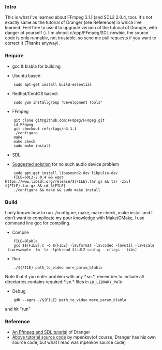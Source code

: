 ### Intro

This is what I've learned about FFmpeg 3.1.1 (and SDL2 2.0.4, too). It's not exactly same as the tutorial of Dranger (see Reference) in which I've learned. Feel free to use it to upgrade version of the tutorial of Dranger, with danger of yourself :). I'm almost c/cpp/FFmpeg/SDL newbie, the source code is only runnable, not trustable, so send me pull requests if you want to correct it (Thanks anyway).

### Require

* gcc & blabla for building

 * Ubuntu based: 
```
    sudo apt-get install build-essential
```

 * Redhat/CentOS based:
```
    sudo yum installgroup "Development Tools"
```

* FFmpeg
```
    git clone git@github.com:FFmpeg/FFmpeg.git
    cd FFmpeg
    git checkout refs/tags/n3.1.1
    ./configure
    make
    make check
    sudo make install
```

* SDL

 * [Suggested solution](http://forums.libsdl.org/viewtopic.php?p=30415#30415) for no such audio device problem
```
    sudo apt-get install libasound2-dev libpulse-dev
    FILE=SDL2-2.0.4 && wget https://www.libsdl.org/release/${FILE}.tar.gz && tar -zxvf ${FILE}.tar.gz && cd ${FILE}
    ./configure && make && sudo make install
```

### Build

I only known how to run ./configure, make, make check, make install and I don't want to complicate my pour knowledge with Make/CMake, I use command line gcc for compiling.


* Compile
```
    FILE=Blabla
    gcc $${FILE}.c -o ${FILE} -lavformat -lavcodec -lavutil -lswscale -lswresample -lm -lz -lpthread $(sdl2-config --cflags --libs)
```

* Run
```
    ./${FILE} path_to_video more_param_blabla
```

Note that if you enter problem with any \*.so.\*, remember to include all directories contains required \*.so.\* files in `LD_LIBRARY_PATH`

* Debug
```
    gdb --agrs ./${FILE} path_to_video more_param_blabla
```

and hit "run"

### Reference

* [An Ffmpeg and SDL tutorial](http://dranger.com/ffmpeg/ffmpeg.html) of Dranger
* [Above tutorial source code](https://github.com/mpenkov/ffmpeg-tutorial) by mpenkov(of course, Dranger has his own source code, but what I read was mpenkov source code)
